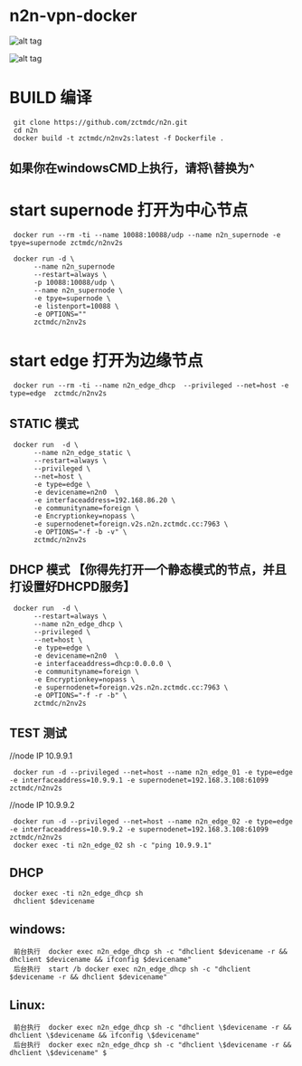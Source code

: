 # n2n-vpn-docker

![alt tag](https://camo.githubusercontent.com/f35cee935830315c180ec86e8b0e551fbde2434b/68747470733a2f2f7765622e617263686976652e6f72672f7765622f3230313130393234303833303435696d5f2f687474703a2f2f7777772e6e746f702e6f72672f77702d636f6e74656e742f75706c6f6164732f323031312f30382f6e326e5f6e6574776f726b2e706e67)

![alt tag](https://camo.githubusercontent.com/e349c419b59d29e2d196ea3317f73582232cc65f/68747470733a2f2f7765622e617263686976652e6f72672f7765622f3230313130393234303833303435696d5f2f687474703a2f2f7777772e6e746f702e6f72672f77702d636f6e74656e742f75706c6f6164732f323031312f30382f6e326e5f636f6d2e706e67)

# BUILD 编译
     git clone https://github.com/zctmdc/n2n.git
     cd n2n
     docker build -t zctmdc/n2nv2s:latest -f Dockerfile .
     
## 如果你在windowsCMD上执行，请将\替换为^     
# start supernode 打开为中心节点

     docker run --rm -ti --name 10088:10088/udp --name n2n_supernode -e tpye=supernode zctmdc/n2nv2s
     
     docker run -d \
          --name n2n_supernode
          --restart=always \
          -p 10088:10088/udp \
          --name n2n_supernode \
          -e tpye=supernode \
          -e listenport=10088 \
          -e OPTIONS=""
          zctmdc/n2nv2s

# start edge 打开为边缘节点


     docker run --rm -ti --name n2n_edge_dhcp  --privileged --net=host -e type=edge  zctmdc/n2nv2s 

## STATIC 模式
     docker run  -d \
          --name n2n_edge_static \
          --restart=always \
          --privileged \
          --net=host \
          -e type=edge \
          -e devicename=n2n0  \
          -e interfaceaddress=192.168.86.20 \
          -e communityname=foreign \
          -e Encryptionkey=nopass \
          -e supernodenet=foreign.v2s.n2n.zctmdc.cc:7963 \
          -e OPTIONS="-f -b -v" \
          zctmdc/n2nv2s
          
## DHCP 模式 【你得先打开一个静态模式的节点，并且打设置好DHCPD服务】
     docker run  -d \
          --restart=always \
          --name n2n_edge_dhcp \
          --privileged \
          --net=host \
          -e type=edge \
          -e devicename=n2n0  \
          -e interfaceaddress=dhcp:0.0.0.0 \
          -e communityname=foreign \
          -e Encryptionkey=nopass \
          -e supernodenet=foreign.v2s.n2n.zctmdc.cc:7963 \
          -e OPTIONS="-f -r -b" \
          zctmdc/n2nv2s
     
## TEST    测试 
//node IP 10.9.9.1

     docker run -d --privileged --net=host --name n2n_edge_01 -e type=edge -e interfaceaddress=10.9.9.1 -e supernodenet=192.168.3.108:61099 zctmdc/n2nv2s 
    
//node IP 10.9.9.2

     docker run -d --privileged --net=host --name n2n_edge_02 -e type=edge -e interfaceaddress=10.9.9.2 -e supernodenet=192.168.3.108:61099 zctmdc/n2nv2s
     docker exec -ti n2n_edge_02 sh -c "ping 10.9.9.1"
    
## DHCP
     docker exec -ti n2n_edge_dhcp sh
     dhclient $devicename
## windows:
     前台执行  docker exec n2n_edge_dhcp sh -c "dhclient $devicename -r && dhclient $devicename && ifconfig $devicename"
     后台执行  start /b docker exec n2n_edge_dhcp sh -c "dhclient $devicename -r && dhclient $devicename"
## Linux:
     前台执行  docker exec n2n_edge_dhcp sh -c "dhclient \$devicename -r && dhclient \$devicename && ifconfig \$devicename"
     后台执行  docker exec n2n_edge_dhcp sh -c "dhclient \$devicename -r && dhclient \$devicename" $
